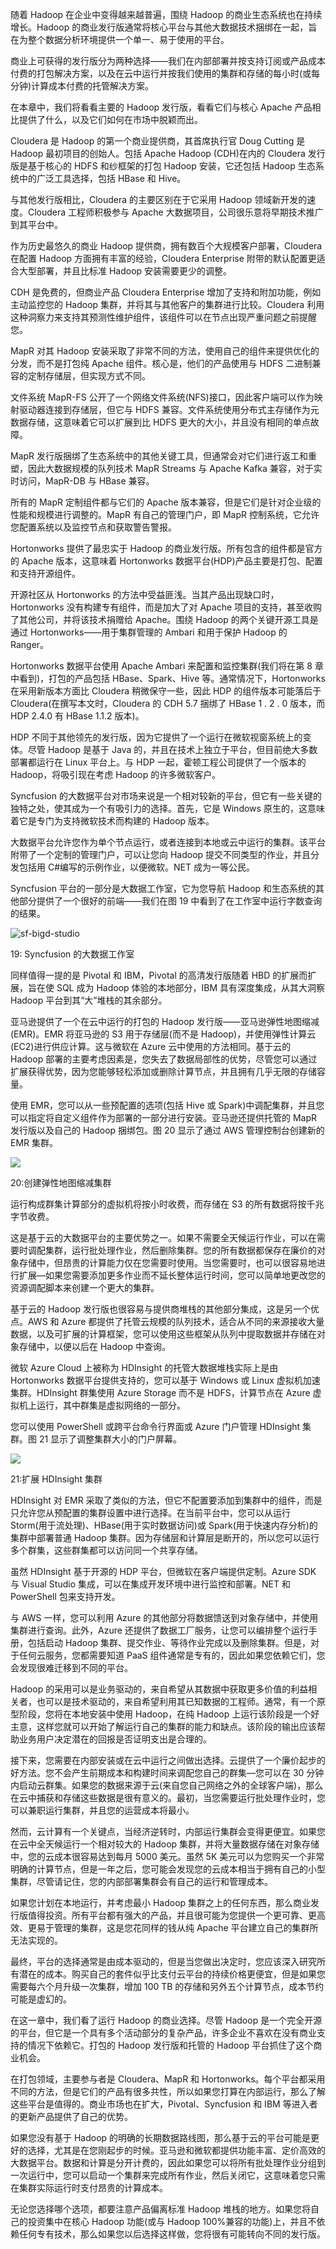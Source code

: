 随着 Hadoop 在企业中变得越来越普遍，围绕 Hadoop 的商业生态系统也在持续增长。Hadoop 的商业发行版通常将核心平台与其他大数据技术捆绑在一起，旨在为整个数据分析环境提供一个单一、易于使用的平台。

商业上可获得的发行版分为两种选择——我们在内部部署并按支持订阅或产品成本付费的打包解决方案，以及在云中运行并按我们使用的集群和存储的每小时(或每分钟)计算成本付费的托管解决方案。

在本章中，我们将看看主要的 Hadoop 发行版，看看它们与核心 Apache 产品相比提供了什么，以及它们如何在市场中脱颖而出。

Cloudera 是 Hadoop 的第一个商业提供商，其首席执行官 Doug Cutting 是 Hadoop 最初项目的创始人。包括 Apache Hadoop (CDH)在内的 Cloudera 发行版是基于核心的 HDFS 和纱框架的打包 Hadoop 安装，它还包括 Hadoop 生态系统中的广泛工具选择，包括 HBase 和 Hive。

与其他发行版相比，Cloudera 的主要区别在于它采用 Hadoop 领域新开发的速度。Cloudera 工程师积极参与 Apache 大数据项目，公司很乐意将早期技术推广到其平台中。

作为历史最悠久的商业 Hadoop 提供商，拥有数百个大规模客户部署，Cloudera 在配置 Hadoop 方面拥有丰富的经验，Cloudera Enterprise 附带的默认配置更适合大型部署，并且比标准 Hadoop 安装需要更少的调整。

CDH 是免费的，但商业产品 Cloudera Enterprise 增加了支持和附加功能，例如主动监控您的 Hadoop 集群，并将其与其他客户的集群进行比较。Cloudera 利用这种洞察力来支持其预测性维护组件，该组件可以在节点出现严重问题之前提醒您。

MapR 对其 Hadoop 安装采取了非常不同的方法，使用自己的组件来提供优化的分发，而不是打包纯 Apache 组件。核心是，他们的产品使用与 HDFS 二进制兼容的定制存储层，但实现方式不同。

文件系统 MapR-FS 公开了一个网络文件系统(NFS)接口，因此客户端可以作为映射驱动器连接到存储层，但它与 HDFS 兼容。文件系统使用分布式主存储作为元数据存储，这意味着它可以扩展到比 HDFS 更大的大小，并且没有相同的单点故障。

MapR 发行版捆绑了生态系统中的其他关键工具，但通常会对它们进行返工和重塑，因此大数据规模的队列技术 MapR Streams 与 Apache Kafka 兼容，对于实时访问，MapR-DB 与 HBase 兼容。

所有的 MapR 定制组件都与它们的 Apache 版本兼容，但是它们是针对企业级的性能和规模进行调整的。MapR 有自己的管理门户，即 MapR 控制系统，它允许您配置系统以及监控节点和获取警告警报。

Hortonworks 提供了最忠实于 Hadoop 的商业发行版。所有包含的组件都是官方的 Apache 版本，这意味着 Hortonworks 数据平台(HDP)产品主要是打包、配置和支持开源组件。

开源社区从 Hortonworks 的方法中受益匪浅。当其产品出现缺口时，Hortonworks 没有构建专有组件，而是加大了对 Apache 项目的支持，甚至收购了其他公司，并将该技术捐赠给 Apache。围绕 Hadoop 的两个关键开源工具是通过 Hortonworks——用于集群管理的 Ambari 和用于保护 Hadoop 的 Ranger。

Hortonworks 数据平台使用 Apache Ambari 来配置和监控集群(我们将在第 8 章中看到)，打包的产品包括 HBase、Spark、Hive 等。通常情况下，Hortonworks 在采用新版本方面比 Cloudera 稍微保守一些，因此 HDP 的组件版本可能落后于 Cloudera(在撰写本文时，Cloudera 的 CDH 5.7 捆绑了 HBase 1 . 2 . 0 版本，而 HDP 2.4.0 有 HBase 1.1.2 版本)。

HDP 不同于其他领先的发行版，因为它提供了一个运行在微软视窗系统上的变体。尽管 Hadoop 是基于 Java 的，并且在技术上独立于平台，但目前绝大多数部署都运行在 Linux 平台上。与 HDP 一起，霍顿工程公司提供了一个版本的 Hadoop，将吸引现在考虑 Hadoop 的许多微软客户。

Syncfusion 的大数据平台对市场来说是一个相对较新的平台，但它有一些关键的独特之处，使其成为一个有吸引力的选择。首先，它是 Windows 原生的，这意味着它是专门为支持微软技术而构建的 Hadoop 版本。

大数据平台允许您作为单个节点运行，或者连接到本地或云中运行的集群。该平台附带了一个定制的管理门户，可以让您向 Hadoop 提交不同类型的作业，并且分发包括用 C#编写的示例作业，以便微软。NET 成为一等公民。

Syncfusion 平台的一部分是大数据工作室，它为您导航 Hadoop 和生态系统的其他部分提供了一个很好的前端——我们在图 19 中看到了在工作室中运行字数查询的结果。

![sf-bigd-studio](../images/00023.jpeg)

 19: Syncfusion 的大数据工作室

同样值得一提的是 Pivotal 和 IBM，Pivotal 的高清发行版随着 HBD 的扩展而扩展，旨在使 SQL 成为 Hadoop 体验的本地部分，IBM 具有深度集成，从其大洞察 Hadoop 平台到其“大”堆栈的其余部分。

亚马逊提供了一个在云中运行的打包的 Hadoop 发行版——亚马逊弹性地图缩减(EMR)。EMR 将亚马逊的 S3 用于存储层(而不是 Hadoop)，并使用弹性计算云(EC2)进行供应计算。这与微软在 Azure 云中使用的方法相同。基于云的 Hadoop 部署的主要考虑因素是，您失去了数据局部性的优势，尽管您可以通过扩展获得优势，因为您能够轻松添加或删除计算节点，并且拥有几乎无限的存储容量。

使用 EMR，您可以从一些预配置的选项(包括 Hive 或 Spark)中调配集群，并且您可以指定将自定义组件作为部署的一部分进行安装。亚马逊还提供托管的 MapR 发行版以及自己的 Hadoop 捆绑包。图 20 显示了通过 AWS 管理控制台创建新的 EMR 集群。

![](../images/00024.jpeg)

 20:创建弹性地图缩减集群

运行构成群集计算部分的虚拟机将按小时收费，而存储在 S3 的所有数据将按千兆字节收费。

这是基于云的大数据平台的主要优势之一。如果不需要全天候运行作业，可以在需要时调配集群，运行批处理作业，然后删除集群。您的所有数据都保存在廉价的对象存储中，但昂贵的计算能力仅在您需要时使用。当您需要时，也可以很容易地进行扩展—如果您需要添加更多作业而不延长整体运行时间，您可以简单地更改您的资源调配脚本来创建一个更大的集群。

基于云的 Hadoop 发行版也很容易与提供商堆栈的其他部分集成，这是另一个优点。AWS 和 Azure 都提供了托管云规模的队列技术，适合从不同的来源接收大量数据，以及可扩展的计算框架，您可以使用这些框架从队列中提取数据并存储在对象存储中，以便以后在 Hadoop 中查询。

微软 Azure Cloud 上被称为 HDInsight 的托管大数据堆栈实际上是由 Hortonworks 数据平台提供支持的，您可以基于 Windows 或 Linux 虚拟机加速集群。HDInsight 群集使用 Azure Storage 而不是 HDFS，计算节点在 Azure 虚拟机上运行，其中群集是虚拟网络的一部分。

您可以使用 PowerShell 或跨平台命令行界面或 Azure 门户管理 HDInsight 集群。图 21 显示了调整集群大小的门户屏幕。

![](../images/00025.jpeg)

 21:扩展 HDInsight 集群

HDInsight 对 EMR 采取了类似的方法，但它不配置要添加到集群中的组件，而是只允许您从预配置的集群设置中进行选择。在当前平台中，您可以从运行 Storm(用于流处理)、HBase(用于实时数据访问)或 Spark(用于快速内存分析)的集群中部署普通 Hadoop 集群。因为存储层和计算层是断开的，所以您可以运行多个群集，这些群集都可以访问同一个共享存储。

虽然 HDInsight 基于开源的 HDP 平台，但微软在客户端提供定制。Azure SDK 与 Visual Studio 集成，可以在集成开发环境中进行监控和部署。NET 和 PowerShell 包来支持开发。

与 AWS 一样，您可以利用 Azure 的其他部分将数据馈送到对象存储中，并使用集群进行查询。此外，Azure 还提供了数据工厂服务，让您可以编排整个运行手册，包括启动 Hadoop 集群、提交作业、等待作业完成以及删除集群。但是，对于任何云服务，您都需要知道 PaaS 组件通常是专有的，因此如果您依赖它们，您会发现很难迁移到不同的平台。

Hadoop 的采用可以是业务驱动的，来自希望从其数据中获取更多价值的利益相关者，也可以是技术驱动的，来自希望利用其已知数据的工程师。通常，有一个原型阶段，您将在本地安装中使用 Hadoop，在纯 Hadoop 上运行该阶段是一个好主意，这样您就可以开始了解运行自己的集群的能力和缺点。该阶段的输出应该帮助业务用户决定潜在的回报是否证明支出是合理的。

接下来，您需要在内部安装或在云中运行之间做出选择。云提供了一个廉价起步的好方法。您不会产生前期成本和构建时间来调配您自己的群集—您可以在 30 分钟内启动云群集。如果您的数据来源于云(来自您自己网络之外的全球客户端)，那么在云中捕获和存储这些数据是很有意义的。最初，当您需要运行批处理作业时，您可以兼职运行集群，并且您的运营成本将最小。

然而，云计算有一个关键点，当经济逆转时，内部运行集群会变得更便宜。如果您在云中全天候运行一个相对较大的 Hadoop 集群，并将大量数据存储在对象存储中，您的云成本很容易达到每月 5000 美元。虽然 5K 美元可以为您购买一个非常明确的计算节点，但是一年之后，您可能会发现您的云成本相当于拥有自己的小型集群，尽管请记住，您的内部部署集群会有自己的运行和管理成本。

如果您计划在本地运行，并考虑最小 Hadoop 集群之上的任何东西，那么商业发行版值得投资。所有平台都有强大的产品，并且很可能为您提供一个更可靠、更高效、更易于管理的集群，这是您花同样的钱从纯 Apache 平台建立自己的集群所无法实现的。

最终，平台的选择通常是由成本驱动的，但是当您做出决定时，您应该深入研究所有潜在的成本。购买自己的套件似乎比支付云平台的持续价格更便宜，但是如果您需要每六个月升级一次集群，增加 100 TB 的存储和另外五个计算节点，成本节约可能是虚幻的。

在这一章中，我们看了运行 Hadoop 的商业选择。尽管 Hadoop 是一个完全开源的平台，但它是一个具有多个活动部分的复杂产品，许多企业不喜欢在没有商业支持的情况下依赖它。打包的 Hadoop 发行版和托管的 Hadoop 平台抓住了这个商业机会。

在打包领域，主要参与者是 Cloudera、MapR 和 Hortonworks。每个平台都采用不同的方法，但是它们的产品有很多共性，所以如果您打算在内部运行，那么了解这些平台是值得的。商业市场也在扩大，Pivotal、Syncfusion 和 IBM 等进入者的更新产品提供了自己的优势。

如果您没有基于 Hadoop 的明确的长期数据路线图，那么基于云的平台可能是更好的选择，尤其是在您刚起步的时候。亚马逊和微软都提供功能丰富、定价高效的大数据平台。数据和计算是分开计费的，因此如果您可以将所有批处理作业分组到一次运行中，您可以启动一个集群来完成所有作业，然后关闭它，这意味着您只需在集群实际运行时支付昂贵的计算成本。

无论您选择哪个选项，都要注意产品偏离标准 Hadoop 堆栈的地方。如果您将自己的投资集中在核心 Hadoop 功能(或与 Hadoop 100%兼容的功能)上，并且不依赖任何专有技术，那么如果您以后选择这样做，您将很有可能转向不同的发行版。